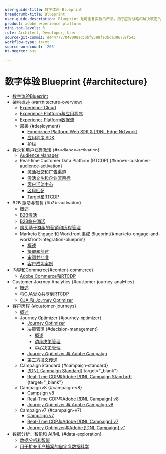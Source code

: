 ```yaml
---
user-guide-title: 数字体验 Blueprint
breadcrumb-title: Blueprint
user-guide-description: Blueprint 是可重复实施的产品，用于应对战略和解决既定的业务问题，并包含架构图、技术注意事项和相关文档链接。
product: adobe experience platform
mini-toc-levels: 3
role: Architect, Developer, User
source-git-commit: de447727048098ecc0bf8598fe3bca386779f543
workflow-type: tm+mt
source-wordcount: '203'
ht-degree: 53%

---
```



# 数字体验 Blueprint {#architecture}

+ [数字体验Blueprint](/help/blueprints/overview.md)
+ 架构概述 {#architecture-overview}
   + [Experience Cloud](/help/blueprints/experience-platform/experience-cloud.md)
   + [Experience Platform与应用程序](/help/blueprints/experience-platform/platform-applications.md)
   + [Experience Platform数据流](/help/blueprints/experience-platform/platform-data-flow.md)
   + 部署 {#deployment}
      + [Experience Platform Web SDK &amp; [!DNL Edge Network]](/help/blueprints/experience-platform/deployment/websdk.md)
      + [应用程序 SDK](/help/blueprints/experience-platform/deployment/appsdk.md)
      + [护栏](/help/blueprints/experience-platform/deployment/guardrails.md)
+ 受众和用户档案激活 {#audience-activation}
   + [Audience Manager](/help/blueprints/audience-activation/audience_manager.md)
   + Real-time Customer Data Platform (RTCDP) {#known-customer-audience-activation}
      + [激活社交和广告渠道](/help/blueprints/audience-activation/advertising-activation.md)
      + [激活文件和企业流目标](/help/blueprints/audience-activation/enterprise-destinations.md)
      + [客户活动中心](/help/blueprints/audience-activation/customer-activity.md)
      + [区段匹配](/help/blueprints/audience-activation/segment-match.md)
      + [Target和RTCDP](/help/blueprints/audience-activation/rtcdp-target.md)
+ B2B 激活与营销 {#b2b-activation}
   + [概述](/help/blueprints/b2b/overview.md)
   + [B2B激活](/help/blueprints/b2b/b2bactivation.md)
   + [B2B帐户激活](/help/blueprints/b2b/b2b-account-activation.md)
   + [购买基于群组的营销和历程管理](/help/blueprints/b2b/b2b-buying-group-journeys.md)
   + Marketo Engage 和 Workfront 集成 Blueprint{#marketo-engage-and-workfront-integration-blueprint}
      + [概述](/help/blueprints/b2b/marketo-engage-and-workfront-integration-blueprint/overview.md)
      + [摄取和创建](/help/blueprints/b2b/marketo-engage-and-workfront-integration-blueprint/intake-and-create.md)
      + [审阅并批准](/help/blueprints/b2b/marketo-engage-and-workfront-integration-blueprint/review-and-approve-blueprint.md)
      + [客户成功案例](/help/blueprints/b2b/marketo-engage-and-workfront-integration-blueprint/customer-success-stories.md)
+ 内容和Commerce{#content-commerce}
   + [Adobe Commerce和RTCDP](/help/blueprints/content-commerce/commerce/commerce-rtcdp.md)
+ Customer Journey Analytics {#customer-journey-analytics}
   + [概述](/help/blueprints/customer-journey-analytics/overview.md)
   + [将CJA受众共享到RTCDP](/help/blueprints/customer-journey-analytics/cja-rtcdp.md)
   + [CJA 和 Journey Optimizer](/help/blueprints/customer-journey-analytics/cja-ajo.md)
+ 客户历程 {#customer-journeys}
   + [概述](/help/blueprints/customer-journeys/overview.md)
   + Journey Optimizer {#journey-optimizer}
      + [Journey Optimizer](/help/blueprints/customer-journeys/journey-optimizer.md)
      + 决策管理 {#decision-management}
         + [概述](/help/blueprints/customer-journeys/decision_management/decision-management-overview.md)
         + [边缘决策管理](/help/blueprints/customer-journeys/decision_management/decision-management-edge.md)
         + [中心决策管理](/help/blueprints/customer-journeys/decision_management/decision-management-hub.md)
      + [Journey Optimizer 与 Adobe Campaign  ](/help/blueprints/customer-journeys/ajo-and-campaign.md)
      + [第三方报文传送](/help/blueprints/customer-journeys/3rd-party-messaging.md)
   + Campaign Standard {#campaign-standard}
      + [[!DNL Campaign Standard]](https://experienceleague.adobe.com/docs/campaign-standard.html?lang=zh-Hans){target="_blank"}
      + [Real-Time CDP与Adobe [!DNL Campaign Standard]](https://experienceleague.adobe.com/docs/campaign-standard/using/integrating-with-adobe-cloud/adobe-experience-platform/aep-sources-destinations/get-started-sources-destinations.html?lang=zh-Hans){target="_blank"}
   + Campaign v8 {#campaign-v8}
      + [Campaign v8](/help/blueprints/customer-journeys/campaign-v8.md)
      + [Real-Time CDP与Adobe [!DNL Campaign] v8](/help/blueprints/customer-journeys/rtcdp-and-campaign-v8.md)
      + [Journey Optimizer 与 Adobe Campaign v8](/help/blueprints/customer-journeys/ajo-and-campaign-v8.md)
   + Campaign v7 {#campaign-v7}
      + [Campaign v7](/help/blueprints/customer-journeys/campaign-v7.md)
      + [Real-Time CDP与Adobe [!DNL Campaign] v7](/help/blueprints/customer-journeys/rtcdp-and-campaign.md)
      + [Journey Optimizer与Adobe [!DNL Campaign] v7](/help/blueprints/customer-journeys/ajo-and-campaign-v7.md)
+ 数据分析、智能和 AI/ML {#data-exploration}
   + [数据分析和智能](/help/blueprints/data-insights/analysis.md)
   + [用于扩充用户档案的自定义数据科学](/help/blueprints/data-insights/data-science.md)
